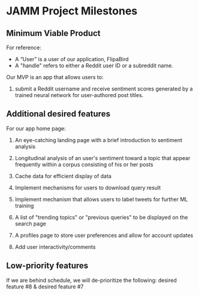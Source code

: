# JAMM Project Milestones

## Minimum Viable Product

For reference:

* A “User” is a user of our application, FlipaBird
* A "handle" refers to either a Reddit user ID or a subreddit name.

Our MVP is an app that allows users to:

1. submit a Reddit username and receive sentiment scores generated by a trained neural network for user-authored post titles.

## Additional desired features

For our app home page:

1. An eye-catching landing page with a brief introduction to sentiment analysis

2. Longitudinal analysis of an user's sentiment toward a topic that appear frequently within a corpus consisting of his or her posts

3. Cache data for efficient display of data

4. Implement mechanisms for users to download query result

5. Implement mechanism that allows users to label tweets for further ML training

6. A list of "trending topics" or "previous queries" to be displayed on the search page

7. A profiles page to store user preferences and allow for account updates

8. Add user interactivity/comments

## Low-priority features

If we are behind schedule, we will de-prioritize the following:
desired feature #8 & desired feature #7


